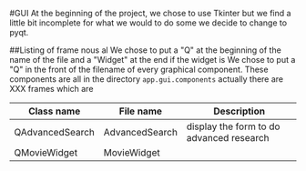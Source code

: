 #GUI
At the beginning of the project, we chose to use Tkinter but we find a little bit incomplete for what we would to do
some we decide to change to pyqt.

##Listing of frame
nous al
We chose to put a "Q" at the beginning of the name of the file and a "Widget" at the end if the widget is
We chose to put a "Q" in the front of the filename of every graphical component. These components are all in the
directory ``` app.gui.components ```
actually there are XXX frames which are

Class name | File name | Description
---------------|------------------|------------
QAdvancedSearch|AdvancedSearch|display the form to do advanced research
QMovieWidget|MovieWidget